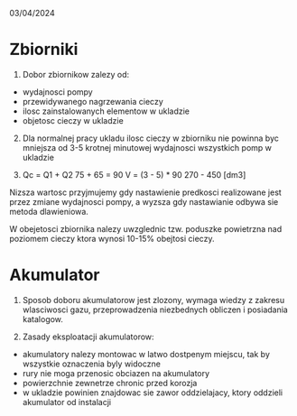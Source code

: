 03/04/2024

# Zbiorniki

1. Dobor zbiornikow zalezy od:
- wydajnosci pompy
- przewidywanego nagrzewania cieczy
- ilosc zainstalowanych elementow w ukladzie
- objetosc cieczy w ukladzie

2. Dla normalnej pracy ukladu ilosc cieczy w zbiorniku nie powinna byc mniejsza od 3-5 krotnej minutowej wydajnosci wszystkich pomp w ukladzie

3. Qc = Q1 + Q2
75 + 65 = 90
V = (3 - 5) * 90
270 - 450 [dm3]

Nizsza wartosc przyjmujemy gdy nastawienie predkosci realizowane jest przez zmiane wydajnosci pompy, a wyzsza gdy nastawianie odbywa sie metoda dlawieniowa.

W obejetosci zbiornika nalezy uwzglednic tzw. poduszke powietrzna nad poziomem cieczy ktora wynosi 10-15% obejtosi cieczy.

# Akumulator

1. Sposob doboru akumulatorow jest zlozony, wymaga wiedzy z zakresu wlasciwosci gazu, przeprowadzenia niezbednych obliczen i posiadania katalogow.

2. Zasady eksploatacji akumulatorow:
- akumulatory nalezy montowac w latwo dostpenym miejscu, tak by wszystkie oznaczenia byly widoczne
- rury nie moga przenosic obciazen na akumulatory
- powierzchnie zewnetrze chronic przed korozja
- w ukladzie powinien znajdowac sie zawor oddzielajacy, ktory oddzieli akumulator od instalacji
